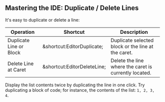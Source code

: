 ## Mastering the IDE: Duplicate / Delete Lines

It's easy to duplicate or delete a line:

| Operation               | Shortcut                                                  | Description                                           |
|-------------------------|-----------------------------------------------------------|-------------------------------------------------------|
| Duplicate Line or Block | <span class="shortcut">&shortcut:EditorDuplicate;</span>  | Duplicate selected block or the line at the caret.    |
| Delete Line at Caret	  | <span class="shortcut">&shortcut:EditorDeleteLine;</span> | Delete the line where the caret is currently located. |

Display the list contents twice by duplicating the line in one click. Try
duplicating a block of code; for instance, the contents of the list: 
`1, 2, 3, 4`.